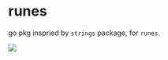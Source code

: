 # runes

go pkg inspried by `strings` package, for `runes`.

![](https://github.com/Qs-F/runes/workflows/.github/workflows/test.yml/badge.svg)
